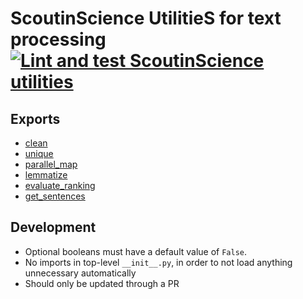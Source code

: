 # **S**coutinScience **U**tilitie**S** for text processing [![Lint and test ScoutinScience utilities](https://github.com/ScoutinScience/platform/actions/workflows/sus-general.yaml/badge.svg)](https://github.com/ScoutinScience/platform/actions/workflows/sus-general.yaml)

## Exports

- [clean](src/sus/clean.py)
- [unique](src/sus/unique.py)
- [parallel_map](src/sus/parallel_map.py)
- [lemmatize](src/sus/lemmatize.py)
- [evaluate_ranking](src/sus/evaluate_ranking/evaluate_ranking.py)
- [get_sentences](src/sus/get_sentences.py)

## Development

- Optional booleans must have a default value of `False`.
- No imports in top-level `__init__.py`, in order to not load anything unnecessary automatically
- Should only be updated through a PR

